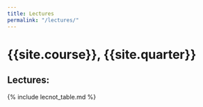 ```yaml
---
title: Lectures
permalink: "/lectures/"
---
```


# {{site.course}}, {{site.quarter}}

## Lectures:

{% include lecnot_table.md %}

